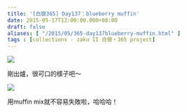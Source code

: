 ```yaml
---
title: '[白狼365] Day137：blueberry muffin'
date: 2015-05-17T12:00:00.000+08:00
draft: false
aliases: [ "/2015/05/365-day137blueberry-muffin.html" ]
tags : [collections - zaku II 白狼・365 project]
---
```


[![](https://farm9.staticflickr.com/8826/17521316740_52dff8bd41_z.jpg)](https://farm9.staticflickr.com/8826/17521316740_52dff8bd41_z.jpg)

剛出爐，很可口的樣子吧～  

[![](https://farm9.staticflickr.com/8838/17522592539_8a2b9e473f_z.jpg)](https://farm9.staticflickr.com/8838/17522592539_8a2b9e473f_z.jpg)

用muffin mix就不容易失敗啦，哈哈哈！